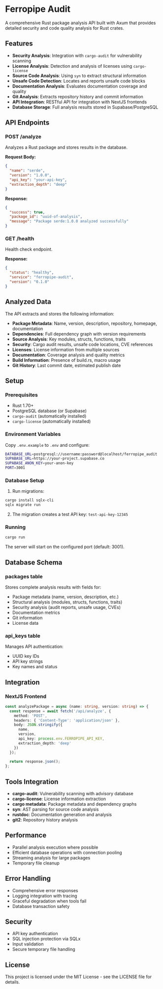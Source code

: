 # Ferropipe Audit

A comprehensive Rust package analysis API built with Axum that provides detailed security and code quality analysis for Rust crates.

## Features

- **Security Analysis**: Integration with `cargo-audit` for vulnerability scanning
- **License Analysis**: Detection and analysis of licenses using `cargo-license`
- **Source Code Analysis**: Using `syn` to extract structural information
- **Unsafe Code Detection**: Locates and reports unsafe code blocks
- **Documentation Analysis**: Evaluates documentation coverage and quality
- **Git Analysis**: Extracts repository history and commit information
- **API Integration**: RESTful API for integration with NextJS frontends
- **Database Storage**: Full analysis results stored in Supabase/PostgreSQL

## API Endpoints

### POST /analyze

Analyzes a Rust package and stores results in the database.

**Request Body:**
```json
{
  "name": "serde",
  "version": "1.0.0",
  "api_key": "your-api-key",
  "extraction_depth": "deep"
}
```

**Response:**
```json
{
  "success": true,
  "package_id": "uuid-of-analysis",
  "message": "Package serde:1.0.0 analyzed successfully"
}
```

### GET /health

Health check endpoint.

**Response:**
```json
{
  "status": "healthy",
  "service": "ferropipe-audit",
  "version": "0.1.0"
}
```

## Analyzed Data

The API extracts and stores the following information:

- **Package Metadata**: Name, version, description, repository, homepage, documentation
- **Dependencies**: Full dependency graph with version requirements
- **Source Analysis**: Key modules, structs, functions, traits
- **Security**: Cargo audit results, unsafe code locations, CVE references
- **Licenses**: License information from multiple sources
- **Documentation**: Coverage analysis and quality metrics
- **Build Information**: Presence of build.rs, macro usage
- **Git History**: Last commit date, estimated publish date

## Setup

### Prerequisites

- Rust 1.70+
- PostgreSQL database (or Supabase)
- `cargo-audit` (automatically installed)
- `cargo-license` (automatically installed)

### Environment Variables

Copy `.env.example` to `.env` and configure:

```bash
DATABASE_URL=postgresql://username:password@localhost/ferropipe_audit
SUPABASE_URL=https://your-project.supabase.co
SUPABASE_ANON_KEY=your-anon-key
PORT=3001
```

### Database Setup

1. Run migrations:
```bash
cargo install sqlx-cli
sqlx migrate run
```

2. The migration creates a test API key: `test-api-key-12345`

### Running

```bash
cargo run
```

The server will start on the configured port (default: 3001).

## Database Schema

### packages table

Stores complete analysis results with fields for:
- Package metadata (name, version, description, etc.)
- Structural analysis (modules, structs, functions, traits)
- Security analysis (audit reports, unsafe usage, CVEs)
- Documentation metrics
- Git information
- License data

### api_keys table

Manages API authentication:
- UUID key IDs
- API key strings
- Key names and status

## Integration

### NextJS Frontend

```typescript
const analyzePackage = async (name: string, version: string) => {
  const response = await fetch('/api/analyze', {
    method: 'POST',
    headers: { 'Content-Type': 'application/json' },
    body: JSON.stringify({
      name,
      version,
      api_key: process.env.FERROPIPE_API_KEY,
      extraction_depth: 'deep'
    })
  });
  
  return response.json();
};
```

## Tools Integration

- **cargo-audit**: Vulnerability scanning with advisory database
- **cargo-license**: License information extraction
- **cargo metadata**: Package metadata and dependency graphs
- **syn**: AST parsing for source code analysis
- **rustdoc**: Documentation generation and analysis
- **git2**: Repository history analysis

## Performance

- Parallel analysis execution where possible
- Efficient database operations with connection pooling
- Streaming analysis for large packages
- Temporary file cleanup

## Error Handling

- Comprehensive error responses
- Logging integration with tracing
- Graceful degradation when tools fail
- Database transaction safety

## Security

- API key authentication
- SQL injection protection via SQLx
- Input validation
- Secure temporary file handling

## License

This project is licensed under the MIT License - see the LICENSE file for details.
